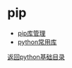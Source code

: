# pip

* [pip库管理](/python/00-basic/01-pip/01-pip.md)
* [python常用库](/python/00-basic/01-pip/02-常用库.md)

[返回python基础目录](/python/00-basic/README.md)

